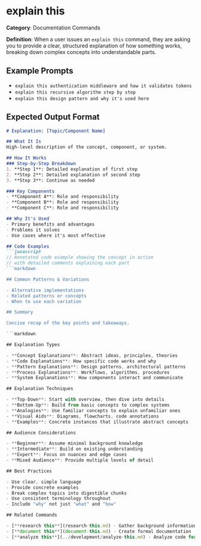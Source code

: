 # explain this

**Category**: Documentation Commands

**Definition**: When a user issues an `explain this` command, they are asking you to provide a clear, structured explanation of how something works, breaking down complex concepts into understandable parts.

## Example Prompts

- `explain this authentication middleware and how it validates tokens`
- `explain this recursive algorithm step by step`
- `explain this design pattern and why it's used here`

## Expected Output Format

```markdown
# Explanation: [Topic/Component Name]

## What It Is
High-level description of the concept, component, or system.

## How It Works
### Step-by-Step Breakdown
1. **Step 1**: Detailed explanation of first step
2. **Step 2**: Detailed explanation of second step
3. **Step 3**: Continue as needed

### Key Components
- **Component A**: Role and responsibility
- **Component B**: Role and responsibility
- **Component C**: Role and responsibility

## Why It's Used
- Primary benefits and advantages
- Problems it solves
- Use cases where it's most effective

## Code Examples
```javascript
// Annotated code example showing the concept in action
// with detailed comments explaining each part
```markdown

## Common Patterns & Variations

- Alternative implementations
- Related patterns or concepts
- When to use each variation

## Summary

Concise recap of the key points and takeaways.

```markdown

## Explanation Types

- **Concept Explanations**: Abstract ideas, principles, theories
- **Code Explanations**: How specific code works and why
- **Pattern Explanations**: Design patterns, architectural patterns
- **Process Explanations**: Workflows, algorithms, procedures
- **System Explanations**: How components interact and communicate

## Explanation Techniques

- **Top-Down**: Start with overview, then dive into details
- **Bottom-Up**: Build from basic concepts to complex systems
- **Analogies**: Use familiar concepts to explain unfamiliar ones
- **Visual Aids**: Diagrams, flowcharts, code annotations
- **Examples**: Concrete instances that illustrate abstract concepts

## Audience Considerations

- **Beginner**: Assume minimal background knowledge
- **Intermediate**: Build on existing understanding
- **Expert**: Focus on nuances and edge cases
- **Mixed Audience**: Provide multiple levels of detail

## Best Practices

- Use clear, simple language
- Provide concrete examples
- Break complex topics into digestible chunks
- Use consistent terminology throughout
- Include "why" not just "what" and "how"

## Related Commands

- [**research this**](research-this.md) - Gather background information for explanations
- [**document this**](document-this.md) - Create formal documentation
- [**analyze this**](../development/analyze-this.md) - Analyze code for explanation
